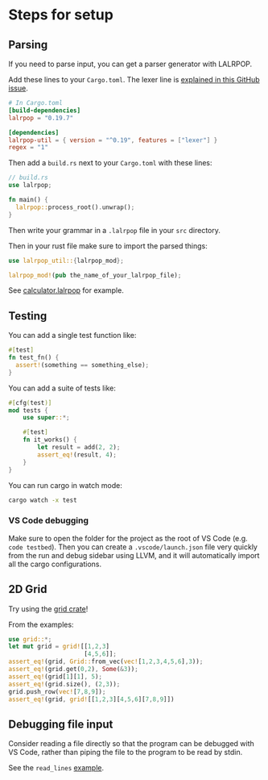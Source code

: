 # Steps for setup
## Parsing
If you need to parse input, you can get a parser generator with LALRPOP.

Add these lines to your `Cargo.toml`. The lexer line is [explained in this GitHub issue](https://github.com/lalrpop/lalrpop/issues/650#issuecomment-1032308454).

```toml
# In Cargo.toml
[build-dependencies]
lalrpop = "0.19.7"

[dependencies]
lalrpop-util = { version = "^0.19", features = ["lexer"] }
regex = "1"
```

Then add a `build.rs` next to your `Cargo.toml` with these lines:
```rust
// build.rs
use lalrpop;

fn main() {
  lalrpop::process_root().unwrap();
}
```

Then write your grammar in a `.lalrpop` file in your `src` directory.

Then in your rust file make sure to import the parsed things:
```rust
use lalrpop_util::{lalrpop_mod};

lalrpop_mod!(pub the_name_of_your_lalrpop_file);
```

See [calculator.lalrpop](../testbed/src/calculator.lalrpop) for example.

## Testing
You can add a single test function like:

```rust
#[test]
fn test_fn() {
  assert!(something == something_else);
}
```

You can add a suite of tests like:

```rust
#[cfg(test)]
mod tests {
    use super::*;

    #[test]
    fn it_works() {
        let result = add(2, 2);
        assert_eq!(result, 4);
    }
}
```

You can run cargo in watch mode:
```zsh
cargo watch -x test
```

### VS Code debugging
Make sure to open the folder for the project as the root of VS Code (e.g. `code testbed`). Then you can create a `.vscode/launch.json` file very quickly from the run and debug sidebar using LLVM, and it will automatically import all the cargo configurations.

## 2D Grid
Try using the [grid crate](https://docs.rs/grid/latest/grid/index.html)!

From the examples:

```rust
use grid::*;
let mut grid = grid![[1,2,3]
                     [4,5,6]];
assert_eq!(grid, Grid::from_vec(vec![1,2,3,4,5,6],3));
assert_eq!(grid.get(0,2), Some(&3));
assert_eq!(grid[1][1], 5);
assert_eq!(grid.size(), (2,3));
grid.push_row(vec![7,8,9]);
assert_eq!(grid, grid![[1,2,3][4,5,6][7,8,9]])
```

## Debugging file input
Consider reading a file directly so that the program can be debugged with VS Code, rather than piping the file to the program to be read by stdin.

See the `read_lines` [example](https://doc.rust-lang.org/rust-by-example/std_misc/file/read_lines.html).
